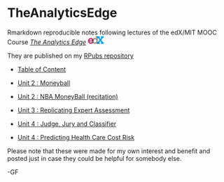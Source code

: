 # TheAnalyticsEdge

Rmarkdown reproducible notes following lectures of the edX/MIT MOOC Course 
[_The Analytics Edge_](https://www.edx.org/course/analytics-edge-mitx-15-071x-0)
![](figures/Content/edx_logo_40pct.png)

They are published on my [RPubs repository](http://rpubs.com/PedroSan)

* [Table of Content](http://rpubs.com/PedroSan/TAEuX_ToC)

* [Unit 2 : Moneyball](http://rpubs.com/PedroSan/TAEu2_Moneyball)
* [Unit 2 : NBA MoneyBall (recitation)](http://rpubs.com/PedroSan/TAEu2_NBA)
* [Unit 3 : Replicating Expert Assessment](http://rpubs.com/PedroSan/TAEu3_Expert)
* [Unit 4 : Judge, Jury and Classifier](http://rpubs.com/PedroSan/TAEu4_SCOTUS)
* [Unit 4 : Predicting Health Care Cost Risk](http://rpubs.com/PedroSan/TAEu4_HealthCareCosts)

Please note that these were made for my own interest and benefit and posted just in case they 
could be helpful for somebody else.

-GF

